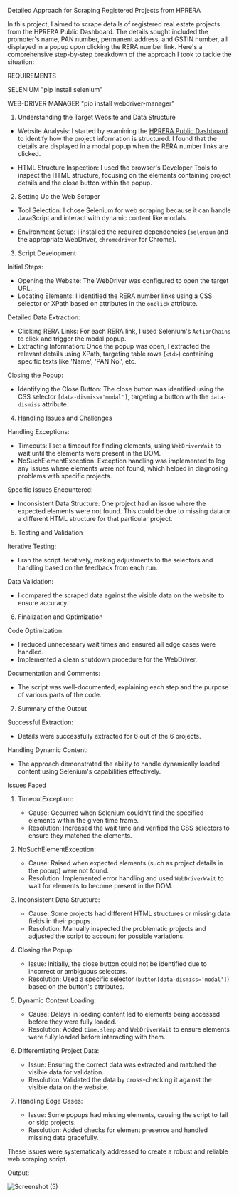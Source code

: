  Detailed Approach for Scraping Registered Projects from HPRERA

In this project, I aimed to scrape details of registered real estate projects from the HPRERA Public Dashboard. The details sought included the promoter's name, PAN number, permanent address, and GSTIN number, all displayed in a popup upon clicking the RERA number link. Here's a comprehensive step-by-step breakdown of the approach I took to tackle the situation:


REQUIREMENTS

SELENIUM  "pip install selenium"

WEB-DRIVER MANAGER "pip install webdriver-manager"


 1. Understanding the Target Website and Data Structure

- Website Analysis: I started by examining the [HPRERA Public Dashboard](https://hprera.nic.in/PublicDashboard) to identify how the project information is structured. I found that the details are displayed in a modal popup when the RERA number links are clicked.

- HTML Structure Inspection: I used the browser's Developer Tools to inspect the HTML structure, focusing on the elements containing project details and the close button within the popup.

 2. Setting Up the Web Scraper

- Tool Selection: I chose Selenium for web scraping because it can handle JavaScript and interact with dynamic content like modals.

- Environment Setup: I installed the required dependencies (`selenium` and the appropriate WebDriver, `chromedriver` for Chrome).

 3. Script Development

Initial Steps:
- Opening the Website: The WebDriver was configured to open the target URL.
- Locating Elements: I identified the RERA number links using a CSS selector or XPath based on attributes in the `onclick` attribute.

Detailed Data Extraction:
- Clicking RERA Links: For each RERA link, I used Selenium's `ActionChains` to click and trigger the modal popup.
- Extracting Information: Once the popup was open, I extracted the relevant details using XPath, targeting table rows (`<td>`) containing specific texts like 'Name', 'PAN No.', etc.

Closing the Popup:
- Identifying the Close Button: The close button was identified using the CSS selector `[data-dismiss='modal']`, targeting a button with the `data-dismiss` attribute.

 
4. Handling Issues and Challenges

Handling Exceptions:
- Timeouts: I set a timeout for finding elements, using `WebDriverWait` to wait until the elements were present in the DOM.
- NoSuchElementException: Exception handling was implemented to log any issues where elements were not found, which helped in diagnosing problems with specific projects.

Specific Issues Encountered:
- Inconsistent Data Structure: One project had an issue where the expected elements were not found. This could be due to missing data or a different HTML structure for that particular project.

 5. Testing and Validation

Iterative Testing:
- I ran the script iteratively, making adjustments to the selectors and handling based on the feedback from each run.

Data Validation:
- I compared the scraped data against the visible data on the website to ensure accuracy.

 6. Finalization and Optimization

Code Optimization:
- I reduced unnecessary wait times and ensured all edge cases were handled.
- Implemented a clean shutdown procedure for the WebDriver.

Documentation and Comments:
- The script was well-documented, explaining each step and the purpose of various parts of the code.

 7. Summary of the Output

Successful Extraction:
- Details were successfully extracted for 6 out of the 6 projects.


Handling Dynamic Content:
- The approach demonstrated the ability to handle dynamically loaded content using Selenium's capabilities effectively.





 Issues Faced

1. TimeoutException:
   - Cause: Occurred when Selenium couldn't find the specified elements within the given time frame.
   - Resolution: Increased the wait time and verified the CSS selectors to ensure they matched the elements.

2. NoSuchElementException:
   - Cause: Raised when expected elements (such as project details in the popup) were not found.
   - Resolution: Implemented error handling and used `WebDriverWait` to wait for elements to become present in the DOM.

3. Inconsistent Data Structure:
   - Cause: Some projects had different HTML structures or missing data fields in their popups.
   - Resolution: Manually inspected the problematic projects and adjusted the script to account for possible variations.

4. Closing the Popup:
   - Issue: Initially, the close button could not be identified due to incorrect or ambiguous selectors.
   - Resolution: Used a specific selector (`button[data-dismiss='modal']`) based on the button's attributes.

5. Dynamic Content Loading:
   - Cause: Delays in loading content led to elements being accessed before they were fully loaded.
   - Resolution: Added `time.sleep` and `WebDriverWait` to ensure elements were fully loaded before interacting with them.

6. Differentiating Project Data:
   - Issue: Ensuring the correct data was extracted and matched the visible data for validation.
   - Resolution: Validated the data by cross-checking it against the visible data on the website.

7. Handling Edge Cases:
   - Issue: Some popups had missing elements, causing the script to fail or skip projects.
   - Resolution: Added checks for element presence and handled missing data gracefully.

These issues were systematically addressed to create a robust and reliable web scraping script.




Output:



![Screenshot (5)](https://github.com/user-attachments/assets/a68372ee-7aca-4d70-89bf-21536ceda3ae)



